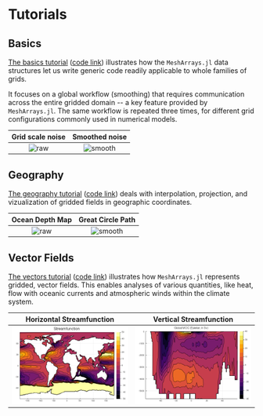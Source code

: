 
# Tutorials

## Basics

[The basics tutorial](basics.html) ([code link](https://raw.githubusercontent.com/JuliaClimate/MeshArrays.jl/master/examples/basics.jl)) illustrates how the `MeshArrays.jl` data structures let us write generic code readily applicable to whole families of grids. 

It focuses on a global workflow (smoothing) that requires communication across the entire gridded domain -- a key feature provided by `MeshArrays.jl`. 
The same workflow is repeated three times, for different grid configurations commonly used in numerical models.


Grid scale noise           |  Smoothed noise
:------------------------------:|:---------------------------------:
![raw](https://user-images.githubusercontent.com/20276764/118325229-2d883d80-b4d1-11eb-953b-ddbb11bcfe1b.png)  |  ![smooth](https://user-images.githubusercontent.com/20276764/118325093-f31ea080-b4d0-11eb-8c6e-8cd0cc2cc255.png)

## Geography

[The geography tutorial](geography.html) ([code link](https://raw.githubusercontent.com/JuliaClimate/MeshArrays.jl/master/examples/geography.jl)) deals with interpolation, projection, and vizualization of gridded fields in geographic coordinates. 


Ocean Depth Map          |  Great Circle Path
:------------------------------:|:---------------------------------:
![raw](https://user-images.githubusercontent.com/20276764/144878637-1412679c-f1e6-4491-a8f1-43d729aa224d.png)  |  ![smooth](https://user-images.githubusercontent.com/20276764/144878668-5b681d5e-79b1-45e0-99d0-f80d2afeba8c.png)


## Vector Fields

[The vectors tutorial](vectors.html) ([code link](https://raw.githubusercontent.com/JuliaClimate/MeshArrays.jl/master/examples/vectors.jl)) illustrates how `MeshArrays.jl` represents gridded, vector fields. This enables
 analyses of various quantities, like heat, flow with oceanic currents and atmospheric winds within the climate system. 

Horizontal Streamfunction          |  Vertical Streamfunction
:------------------------------:|:---------------------------------:
![raw](https://github.com/JuliaClimate/GlobalOceanNotebooks/raw/master/OceanTransports/Streamfunction.png)  |  ![smooth](https://github.com/JuliaClimate/GlobalOceanNotebooks/raw/master/OceanTransports/MOC.png)
